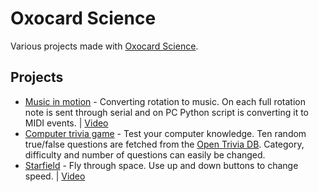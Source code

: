 # Oxocard Science
Various projects made with [Oxocard Science](https://www.oxocard.ch/en/science/).

## Projects
- [Music in motion](https://github.com/bosnivan/projects/tree/main/Oxocard%20Science/Music_in_motion) - Converting rotation to music. On each full rotation note is sent through serial and on PC Python script is converting it to MIDI events. | [Video](https://twitter.com/PlusPlusInt/status/1752326586441826614)
- [Computer trivia game](https://github.com/bosnivan/projects/blob/main/Oxocard%20Science/ComputerTriviaGame.npy) - Test your computer knowledge. Ten random true/false questions are fetched from the [Open Trivia DB](https://opentdb.com/api_config.php). Category, difficulty and number of questions can easily be changed.
- [Starfield](https://github.com/bosnivan/projects/blob/main/Oxocard%20Science/Starfield.npy) - Fly through space. Use up and down buttons to change speed. | [Video](https://twitter.com/PlusPlusInt/status/1759890494648107158)

